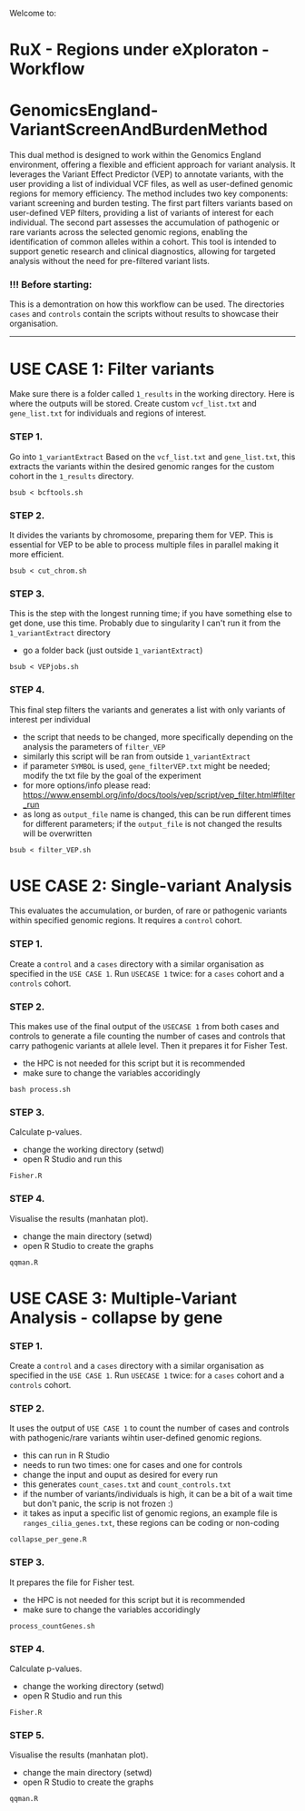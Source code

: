  Welcome to:
# RuX - Regions under eXploraton - Workflow 

# GenomicsEngland-VariantScreenAndBurdenMethod
This dual method is designed to work within the Genomics England environment, offering a flexible and efficient approach for variant analysis. It leverages the Variant Effect Predictor (VEP) to annotate variants, with the user providing a list of individual VCF files, as well as user-defined genomic regions for memory efficiency. The method includes two key components: variant screening and burden testing. The first part filters variants based on user-defined VEP filters, providing a list of variants of interest for each individual. The second part assesses the accumulation of pathogenic or rare variants across the selected genomic regions, enabling the identification of common alleles within a cohort. This tool is intended to support genetic research and clinical diagnostics, allowing for targeted analysis without the need for pre-filtered variant lists.

### !!! Before starting:
This is a demontration on how this workflow can be used. The directories `cases` and `controls` contain the scripts without results to showcase their organisation.

<hr>

# USE CASE 1: Filter variants

Make sure there is a folder called `1_results` in the working directory. Here is where the outputs will be stored. Create custom `vcf_list.txt` and `gene_list.txt` for individuals and regions of interest.

### STEP 1.
Go into `1_variantExtract`
Based on the `vcf_list.txt` and `gene_list.txt`, this extracts the variants within the desired genomic ranges for the custom cohort in the `1_results` directory.
```
bsub < bcftools.sh
```
### STEP 2.
It divides the variants by chromosome, preparing them for VEP. This is essential for VEP to be able to process multiple files in parallel making it more efficient.
```
bsub < cut_chrom.sh
```

### STEP 3.
This is the step with the longest running time; if you have something else to get done, use this time.
Probably due to singularity I can't run it from the `1_variantExtract`  directory
* go a folder back (just outside `1_variantExtract`)

```
bsub < VEPjobs.sh
```

### STEP 4.
This final step filters the variants and generates a list with only variants of interest per individual
* the script that needs to be changed, more specifically depending on the analysis the parameters of `filter_VEP`
* similarly this script will be ran from outside 
`1_variantExtract`
* if parameter `SYMBOL` is used, `gene_filterVEP.txt` might be needed; modify the txt file by the goal of the experiment
* for more options/info please read: https://www.ensembl.org/info/docs/tools/vep/script/vep_filter.html#filter_run
* as long as `output_file` name is changed, this can be run different times for different parameters; if the `output_file` is not changed the results will be overwritten
```
bsub < filter_VEP.sh
```


# USE CASE 2: Single-variant Analysis
This evaluates the accumulation, or burden, of rare or pathogenic variants within specified genomic regions. It requires a `control` cohort. 

### STEP 1.
Create a `control` and a `cases` directory with a similar organisation as specified in the `USE CASE 1`. Run `USECASE 1` twice: for a `cases` cohort and a `controls` cohort.

 
### STEP 2.
This makes use of the final output of the `USECASE 1` from both cases and controls to generate a file counting the number of cases and controls that carry pathogenic variants at allele level. Then it prepares it for Fisher Test.
* the HPC is not needed for this script but it is recommended
* make sure to change the variables accoridingly
```
bash process.sh
```

### STEP 3. 
Calculate p-values.
* change the working directory (setwd)
* open R Studio and run this
```
Fisher.R
```

### STEP 4.
Visualise the results (manhatan plot).
* change the main directory (setwd)
* open R Studio to create the graphs
``` 
qqman.R
```

# USE CASE 3: Multiple-Variant Analysis - collapse by gene

### STEP 1.
Create a `control` and a `cases` directory with a similar organisation as specified in the `USE CASE 1`. Run `USECASE 1` twice: for a `cases` cohort and a `controls` cohort.

### STEP 2. 
It uses the output of `USE CASE 1` to count the number of cases and controls with pathogenic/rare variants wihtin user-defined genomic regions.
* this can run in R Studio
* needs to run two times: one for cases and one for controls
* change the input and ouput as desired for every run
* this generates `count_cases.txt` and `count_controls.txt`
* if the number of variants/individuals is high, it can be a bit of a wait time but don't panic, the scrip is not frozen :) 
* it takes as input a specific list of genomic regions, an example file is `ranges_cilia_genes.txt`, these regions can be coding or non-coding
``` 
collapse_per_gene.R
``` 


### STEP 3. 
It prepares the file for Fisher test.
* the HPC is not needed for this script but it is recommended
* make sure to change the variables accoridingly
``` 
process_countGenes.sh
``` 

### STEP 4. 
Calculate p-values.
* change the working directory (setwd)
* open R Studio and run this
```
Fisher.R
```

### STEP 5.
Visualise the results (manhatan plot).
* change the main directory (setwd)
* open R Studio to create the graphs
``` 
qqman.R
```
